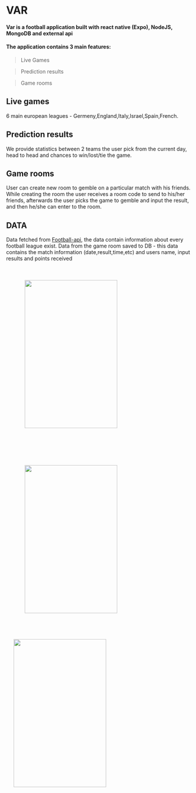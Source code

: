# VAR
#### Var is a football application built with react native (Expo), NodeJS, MongoDB and external api
#### The application contains 3 main features:
> Live Games

> Prediction results

> Game rooms

## Live games
6 main european leagues - Germeny,England,Italy,Israel,Spain,French.

## Prediction results
We provide statistics between 2 teams the user pick from the current day, head to head and chances to win/lost/tie the game.

## Game rooms
User can create new room to gemble on a particular match with his friends.
While creating the room the user receives a room code to send to his/her friends, afterwards the user picks the game to gemble and input the result, and then
he/she can enter to the room.

## DATA
Data fetched from [Football-api](https://www.api-football.com/), the data contain information about every football league exist.
Data from the game room saved to DB - this data contains the match information (date,result,time,etc) and users name, input results and points received
<img src="https://github.com/ItayGershman/VAR-football-app/blob/master/images/Live_Score.jpg" style="margin: 50px" width="250" height="400">
<img src="https://github.com/ItayGershman/VAR-football-app/blob/master/images/Prediction.jpg"  style="margin: 50px" width="250" height="400">
<img src="https://github.com/ItayGershman/VAR-football-app/blob/master/images/Room.jpg"  style="margin: 20px" width="250" height="400">

